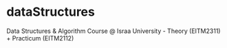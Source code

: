 # dataStructures
Data Structures &amp; Algorithm Course @ Israa University - Theory (EITM2311) + Practicum (EITM2112)

